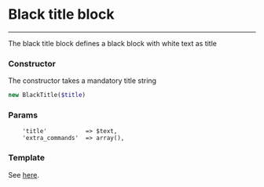 # Black title block
-------------------------------

The black title block defines a black block with white text as title

### Constructor

The constructor takes a mandatory title string

```php
new BlackTitle($title)
```

### Params

```
    'title'           => $text,
    'extra_commands'  => array(),
```

### Template

See [here](https://github.com/bobvandevijver/latex-bundle/blob/master/src/Resources/views/Element/blacktitle.tex.twig).
